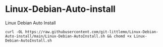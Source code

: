 # Linux-Debian-Auto-install
Linux Debian Auto Install
```shell
curl -OL https://raw.githubusercontent.com/git-littlemo/Linux-Debian-Auto-install/main/Linux-Debian-AutoInstall.sh && chomd +x Linux-Debian-AutoInstall.sh
```
